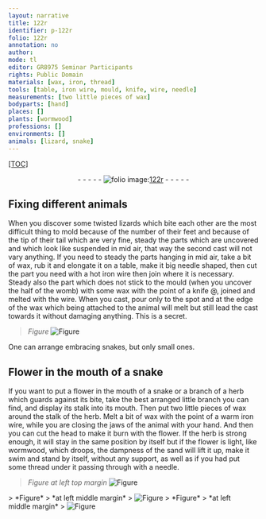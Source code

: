 ```yaml
---
layout: narrative
title: 122r
identifier: p-122r
folio: 122r
annotation: no
author:
mode: tl
editor: GR8975 Seminar Participants
rights: Public Domain
materials: [wax, iron, thread]
tools: [table, iron wire, mould, knife, wire, needle]
measurements: [two little pieces of wax]
bodyparts: [hand]
places: []
plants: [wormwood]
professions: []
environments: []
animals: [lizard, snake]
---
```


<p><a href="{{ site.baseurl }}/diplomatic/">[TOC]</a></p><div class="folio" align="center">- - - - - <a href="http://gallica.bnf.fr/ark:/12148/btv1b10500001g/f249.item.r=" target="_blank"><img src="https://cu-mkp.github.io/2017-workshop-edition/assets/photo-icon.png" alt="folio image: " style="display:inline-block; margin-bottom:-3px;"/>122r</a> - - - - - </div>  
  

## Fixing different animals

 
When you discover some twisted <span class="al">lizard</span>s which bite each other are the most difficult thing to mold because of the number of their feet and because of the tip of their tail which are very fine, steady the parts which are uncovered and which look like suspended in mid air, that way the second cast will not vary anything. If you need to steady the parts hanging in mid air, take a bit of <span class="m">wax</span>, rub it and elongate it on a <span class="tl">table</span>, make it big needle shaped, then cut the part you need with a hot <span class="tl"><span class="m">iron</span> wire</span> then join where it is necessary. Steady also the part which does not stick to the <span class="tl">mould</span> (when you uncover the half of the womb) with some <span class="m">wax</span> with the point of a <span class="tl">knife</span> @, joined and melted with the <span class="tl">wire</span>. When you cast, pour only to the spot and at the edge of the <span class="m">wax</span> which being attached to the animal will melt but still lead the cast towards it without damaging anything. This is a secret.
 
> *Figure*
> <a href="https://drive.google.com/open?id=0B9-oNrvWdlO5TVo3Y3lKWjA0dXM" target="_blank"><img src="https://cu-mkp.github.io/GR8975-edition/assets/photo-icon.png" alt="Figure" style="display:inline-block; margin-bottom:-3px;"/></a>
 
One can arrange embracing <span class="al">snake</span>s, but only small ones.

 
  

## Flower in the mouth of a <span class="al">snake</span>

 
If you want to put a flower in the mouth of a <span class="al">snake</span> or a branch of a herb which guards against its bite, take the best arranged little branch you can find, and display its stalk into its mouth. Then put <span class="ms">two little pieces of <span class="m">wax</span></span> around the stalk of the herb. Melt a bit of <span class="m">wax</span> with the point of a warm <span class="tl"><span class="m">iron</span> wire</span>, while you are closing the jaws of the animal with your <span class="bp">hand</span>. And then you can cut the head to make it burn with the flower. If the herb is strong enough, it will stay in the same position by itself but if the flower is light, like <span class="pa">wormwood</span>, which droops, the dampness of the sand will lift it up, make it swim and stand by itself, without any support, as well as if you had put some <span class="m">thread</span> under it passing through with a <span class="tl">needle</span>.
 
> *Figure*
> *at left top margin*
> <a href="https://drive.google.com/open?id=0B9-oNrvWdlO5ZDJlZ0g5OXNKeDQ" target="_blank"><img src="https://cu-mkp.github.io/GR8975-edition/assets/photo-icon.png" alt="Figure" style="display:inline-block; margin-bottom:-3px;"/></a>
 <span class="del"> 
> *Figure*
> *at left middle margin*
> <a href="https://drive.google.com/open?id=0B9-oNrvWdlO5UDgyYnNSZnlndjg" target="_blank"><img src="https://cu-mkp.github.io/GR8975-edition/assets/photo-icon.png" alt="Figure" style="display:inline-block; margin-bottom:-3px;"/></a>
 </span> <span class="del"> 
> *Figure*
> *at left middle margin*
> <a href="https://drive.google.com/open?id=0B9-oNrvWdlO5elo4VzJZRUppOWc" target="_blank"><img src="https://cu-mkp.github.io/GR8975-edition/assets/photo-icon.png" alt="Figure" style="display:inline-block; margin-bottom:-3px;"/></a>
 </span>
